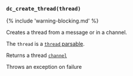 ### `dc_create_thread(thread)`

{% include 'warning-blocking.md' %}

Creates a thread from a message or in a channel.

The `thread` is a [`thread` parsable](/parsables/thread.md).

Returns a thread [`channel`](/values/channel.md)

Throws an exception on failure